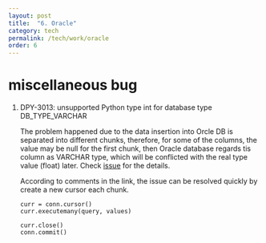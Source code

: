 ```yaml
---
layout: post
title:  "6. Oracle"
category: tech
permalink: /tech/work/oracle
order: 6
---
```

# miscellaneous bug
1. DPY-3013: unsupported Python type int for database type DB_TYPE_VARCHAR

    The problem happened due to the data insertion into Orcle DB is separated into different chunks, therefore, for some of the columns, the value may be null for the first chunk, then Oracle database regards tis column as VARCHAR type, which will be conflicted with the real type value (float) later. Check [issue](https://github.com/oracle/python-oracledb/issues/187) for the details.

    According to comments in the link, the issue can be resolved quickly by create a new cursor each chunk. 
    ```
    curr = conn.cursor()
    curr.executemany(query, values)

    curr.close()
    conn.commit()
    ```

